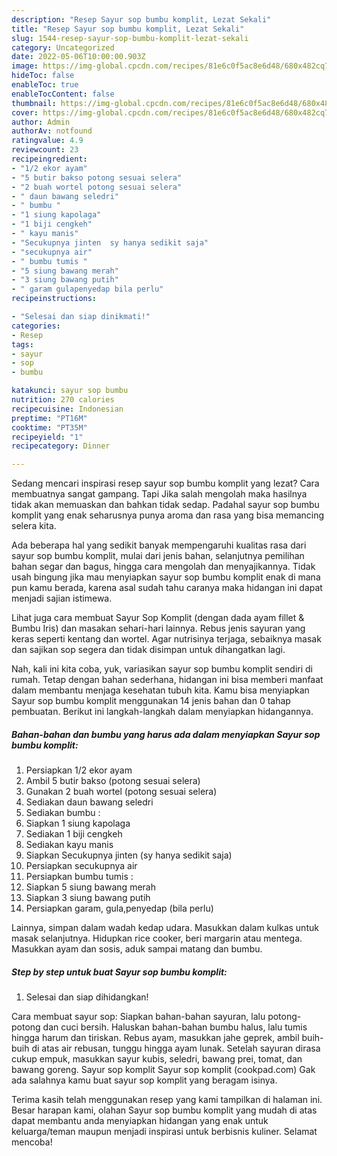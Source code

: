 ```yaml
---
description: "Resep Sayur sop bumbu komplit, Lezat Sekali"
title: "Resep Sayur sop bumbu komplit, Lezat Sekali"
slug: 1544-resep-sayur-sop-bumbu-komplit-lezat-sekali
category: Uncategorized
date: 2022-05-06T10:00:00.903Z
image: https://img-global.cpcdn.com/recipes/81e6c0f5ac8e6d48/680x482cq70/sayur-sop-bumbu-komplit-foto-resep-utama.jpg
hideToc: false
enableToc: true
enableTocContent: false
thumbnail: https://img-global.cpcdn.com/recipes/81e6c0f5ac8e6d48/680x482cq70/sayur-sop-bumbu-komplit-foto-resep-utama.jpg
cover: https://img-global.cpcdn.com/recipes/81e6c0f5ac8e6d48/680x482cq70/sayur-sop-bumbu-komplit-foto-resep-utama.jpg
author: Admin
authorAv: notfound
ratingvalue: 4.9
reviewcount: 23
recipeingredient:
- "1/2 ekor ayam"
- "5 butir bakso potong sesuai selera"
- "2 buah wortel potong sesuai selera"
- " daun bawang seledri"
- " bumbu "
- "1 siung kapolaga"
- "1 biji cengkeh"
- " kayu manis"
- "Secukupnya jinten  sy hanya sedikit saja"
- "secukupnya air"
- " bumbu tumis "
- "5 siung bawang merah"
- "3 siung bawang putih"
- " garam gulapenyedap bila perlu"
recipeinstructions:

- "Selesai dan siap dinikmati!"
categories:
- Resep
tags:
- sayur
- sop
- bumbu

katakunci: sayur sop bumbu 
nutrition: 270 calories
recipecuisine: Indonesian
preptime: "PT16M"
cooktime: "PT35M"
recipeyield: "1"
recipecategory: Dinner

---
```



Sedang mencari inspirasi resep sayur sop bumbu komplit yang lezat? Cara membuatnya sangat gampang. Tapi Jika salah mengolah maka hasilnya tidak akan memuaskan dan bahkan tidak sedap. Padahal sayur sop bumbu komplit yang enak seharusnya punya aroma dan rasa yang bisa memancing selera kita.


Ada beberapa hal yang sedikit banyak mempengaruhi kualitas rasa dari sayur sop bumbu komplit, mulai dari jenis bahan, selanjutnya pemilihan bahan segar dan bagus, hingga cara mengolah dan menyajikannya. Tidak usah bingung jika mau menyiapkan sayur sop bumbu komplit enak di mana pun kamu berada, karena asal sudah tahu caranya maka hidangan ini dapat menjadi sajian istimewa.

Lihat juga cara membuat Sayur Sop Komplit (dengan dada ayam fillet &amp; Bumbu Iris) dan masakan sehari-hari lainnya. Rebus jenis sayuran yang keras seperti kentang dan wortel. Agar nutrisinya terjaga, sebaiknya masak dan sajikan sop segera dan tidak disimpan untuk dihangatkan lagi.


Nah, kali ini kita coba, yuk, variasikan sayur sop bumbu komplit sendiri di rumah. Tetap dengan bahan sederhana, hidangan ini bisa memberi manfaat dalam membantu menjaga kesehatan tubuh kita. Kamu bisa menyiapkan Sayur sop bumbu komplit menggunakan 14 jenis bahan dan 0 tahap pembuatan. Berikut ini langkah-langkah dalam menyiapkan hidangannya.

<!--inarticleads1-->

##### Bahan-bahan dan bumbu yang harus ada dalam menyiapkan Sayur sop bumbu komplit:

1. Persiapkan 1/2 ekor ayam
1. Ambil 5 butir bakso (potong sesuai selera)
1. Gunakan 2 buah wortel (potong sesuai selera)
1. Sediakan  daun bawang seledri
1. Sediakan  bumbu :
1. Siapkan 1 siung kapolaga
1. Sediakan 1 biji cengkeh
1. Sediakan  kayu manis
1. Siapkan Secukupnya jinten  (sy hanya sedikit saja)
1. Persiapkan secukupnya air
1. Persiapkan  bumbu tumis :
1. Siapkan 5 siung bawang merah
1. Siapkan 3 siung bawang putih
1. Persiapkan  garam, gula,penyedap (bila perlu)


Lainnya, simpan dalam wadah kedap udara. Masukkan dalam kulkas untuk masak selanjutnya. Hidupkan rice cooker, beri margarin atau mentega. Masukkan ayam dan sosis, aduk sampai matang dan bumbu. 

<!--inarticleads2-->

##### Step by step untuk buat Sayur sop bumbu komplit:


1. Selesai dan siap dihidangkan!

Cara membuat sayur sop: Siapkan bahan-bahan sayuran, lalu potong-potong dan cuci bersih. Haluskan bahan-bahan bumbu halus, lalu tumis hingga harum dan tiriskan. Rebus ayam, masukkan jahe geprek, ambil buih-buih di atas air rebusan, tunggu hingga ayam lunak. Setelah sayuran dirasa cukup empuk, masukkan sayur kubis, seledri, bawang prei, tomat, dan bawang goreng. Sayur sop komplit Sayur sop komplit (cookpad.com) Gak ada salahnya kamu buat sayur sop komplit yang beragam isinya. 

Terima kasih telah menggunakan resep yang kami tampilkan di halaman ini. Besar harapan kami, olahan Sayur sop bumbu komplit yang mudah di atas dapat membantu anda menyiapkan hidangan yang enak untuk keluarga/teman maupun menjadi inspirasi untuk berbisnis kuliner. Selamat mencoba!
